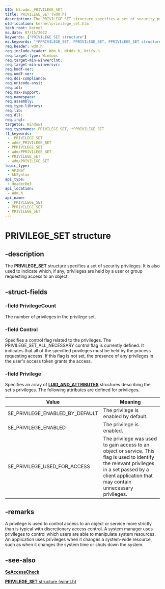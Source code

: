 ```yaml
---
UID: NS:wdm._PRIVILEGE_SET
title: PRIVILEGE_SET (wdm.h)
description: The PRIVILEGE_SET structure specifies a set of security privileges.
old-location: kernel\privilege_set.htm
tech.root: kernel
ms.date: 07/15/2022
keywords: ["PRIVILEGE_SET structure"]
ms.keywords: "*PPRIVILEGE_SET, PPRIVILEGE_SET, PPRIVILEGE_SET structure pointer [Kernel-Mode Driver Architecture], PRIVILEGE_SET, PRIVILEGE_SET structure [Kernel-Mode Driver Architecture], _PRIVILEGE_SET, kernel.privilege_set, kstruct_c_c599935e-9092-4ee4-a982-a105835eb6bd.xml, wdm/PNP_BUS_INFORMATION, wdm/PPRIVILEGE_SET"
req.header: wdm.h
req.include-header: Wdm.h, Ntddk.h, Ntifs.h
req.target-type: Windows
req.target-min-winverclnt: 
req.target-min-winversvr: 
req.kmdf-ver: 
req.umdf-ver: 
req.ddi-compliance: 
req.unicode-ansi: 
req.idl: 
req.max-support: 
req.namespace: 
req.assembly: 
req.type-library: 
req.lib: 
req.dll: 
req.irql: 
targetos: Windows
req.typenames: PRIVILEGE_SET, *PPRIVILEGE_SET
f1_keywords:
 - _PRIVILEGE_SET
 - wdm/_PRIVILEGE_SET
 - PPRIVILEGE_SET
 - wdm/PPRIVILEGE_SET
 - PRIVILEGE_SET
 - wdm/PRIVILEGE_SET
topic_type:
 - APIRef
 - kbSyntax
api_type:
 - HeaderDef
api_location:
 - Wdm.h
api_name:
 - _PRIVILEGE_SET
 - PPRIVILEGE_SET
 - PRIVILEGE_SET
---
```


# PRIVILEGE_SET structure

## -description

The **PRIVILEGE_SET** structure specifies a set of security privileges. It is also used to indicate which, if any, privileges are held by a user or group requesting access to an object.

## -struct-fields

### -field PrivilegeCount

The number of privileges in the privilege set.

### -field Control

Specifies a control flag related to the privileges. The PRIVILEGE_SET_ALL_NECESSARY control flag is currently defined. It indicates that all of the specified privileges must be held by the process requesting access. If this flag is not set, the presence of any privileges in the user's access token grants the access.

### -field Privilege

Specifies an array of [**LUID_AND_ATTRIBUTES**](ns-wdm-_luid_and_attributes.md) structures describing the set's privileges. The following attributes are defined for privileges.

| Value | Meaning |
| ----- | ------- |
| SE_PRIVILEGE_ENABLED_BY_DEFAULT | The privilege is enabled by default. |
| SE_PRIVILEGE_ENABLED            | The privilege is enabled. |
| SE_PRIVILEGE_USED_FOR_ACCESS    | The privilege was used to gain access to an object or service. This flag is used to identify the relevant privileges in a set passed by a client application that may contain unnecessary privileges. |

## -remarks

A privilege is used to control access to an object or service more strictly than is typical with discretionary access control. A system manager uses privileges to control which users are able to manipulate system resources. An application uses privileges when it changes a system-wide resource, such as when it changes the system time or shuts down the system.

## -see-also

[**SeAccessCheck**](nf-wdm-seaccesscheck.md)

[**PRIVILEGE_SET** structure (winnt.h)](/windows/win32/api/winnt/ns-winnt-privilege_set)
